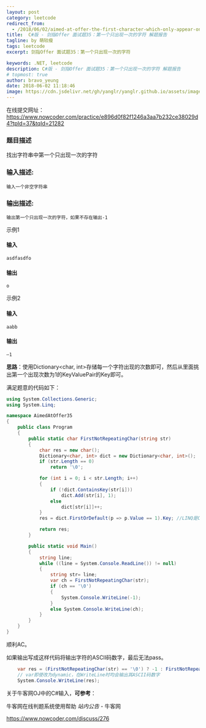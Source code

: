 ```yaml
---
layout: post
category: leetcode
redirect_from:
  - /2018/06/02/aimed-at-offer-the-first-character-which-only-appear-once-csharp/
title:  C#版 - 剑指Offer 面试题35：第一个只出现一次的字符 解题报告
tagline: by 萌较瘦
tags: leetcode
excerpt: 剑指Offer 面试题35：第一个只出现一次的字符

keywords: .NET, leetcode
description: C#版 - 剑指Offer 面试题35：第一个只出现一次的字符 解题报告
# topmost: true
author: bravo_yeung
date: 2018-06-02 11:18:46
image: https://cdn.jsdelivr.net/gh/yanglr/yanglr.github.io/assets/images/2020/edison-gzh1.png
---
```


在线提交网址：
<https://www.nowcoder.com/practice/e896d0f82f1246a3aa7b232ce38029d4?tpId=37&tqId=21282>


### 题目描述

找出字符串中第一个只出现一次的字符 

### 输入描述:

```
输入一个非空字符串
```

### 输出描述:

```
输出第一个只出现一次的字符，如果不存在输出-1
```

示例1

#### 输入

```
asdfasdfo
```

#### 输出


```
o
```


示例2

#### 输入

```
aabb
```

#### 输出


```
—1
```

**思路**：使用Dictionary&lt;char, int>存储每一个字符出现的次数即可，然后从里面挑出第一个出现次数为1的KeyValuePair的Key即可。

满足题意的代码如下：
```csharp
using System.Collections.Generic;
using System.Linq;

namespace AimedAtOffer35
{
    public class Program
    {
        public static char FirstNotRepeatingChar(string str)
        {
            char res = new char();
            Dictionary<char, int> dict = new Dictionary<char, int>();
            if (str.Length == 0)
                return '\0';

            for (int i = 0; i < str.Length; i++)
            {
                if (!dict.ContainsKey(str[i]))
                    dict.Add(str[i], 1);
                else
                    dict[str[i]]++;
            }
            res = dict.FirstOrDefault(p => p.Value == 1).Key; //LINQ是C#3.0中引入的，可以直接用，目前C#已到7.0版

            return res;
        }

        public static void Main()
        {
            string line;
            while ((line = System.Console.ReadLine()) != null)
            {
                string str= line;
                var ch = FirstNotRepeatingChar(str);
                if (ch == '\0')
                {
                    System.Console.WriteLine(-1);
                }
                else System.Console.WriteLine(ch);
            }
        }
    }
}
```

顺利AC。

如果输出写成这样代码将输出字符的ASCII码数字，最后无法pass。
```csharp
    var res = (FirstNotRepeatingChar(str) == '\0') ? -1 : FirstNotRepeatingChar(str);
    // var即使改为dynamic，在WriteLine时均会输出其ASCII码数字
    System.Console.WriteLine(res);
```

关于牛客网OJ中的C#输入，**可参考**：

牛客网在线判题系统使用帮助 *站内公告* - 牛客网 

<https://www.nowcoder.com/discuss/276>
